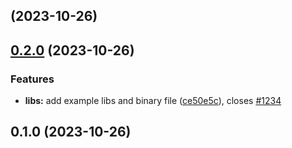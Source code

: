 ## [](https://github.com/rowan-gud/golang-shell/compare/v0.2.0...v) (2023-10-26)

## [0.2.0](https://github.com/rowan-gud/golang-shell/compare/v0.1.0...v0.2.0) (2023-10-26)


### Features

* **libs:** add example libs and binary file ([ce50e5c](https://github.com/rowan-gud/golang-shell/commit/ce50e5c5b1846e5b583e468d3ed83804604cb88f)), closes [#1234](https://github.com/rowan-gud/golang-shell/issues/1234)

## 0.1.0 (2023-10-26)


